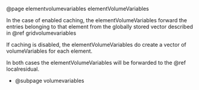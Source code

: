 @page elementvolumevariables elementVolumeVariables

In the case of enabled caching, the elementVolumeVariables forward the entries belonging to that element from the globally stored vector described in @ref gridvolumevariables

If caching is disabled, the elementVolumeVariables do create a vector of volumeVariables for each element.

In both cases the elementVolumeVariables will be forwarded to the @ref localresidual.

- @subpage volumevariables